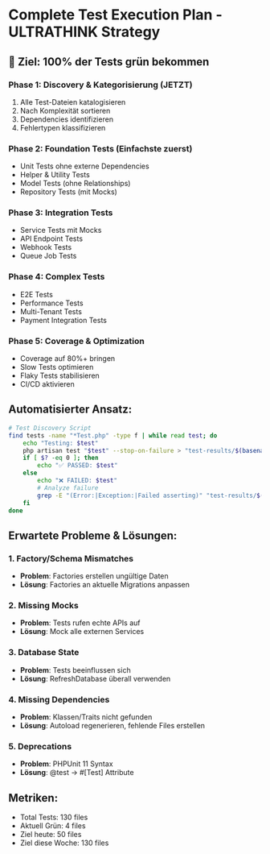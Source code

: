 # Complete Test Execution Plan - ULTRATHINK Strategy

## 🎯 Ziel: 100% der Tests grün bekommen

### Phase 1: Discovery & Kategorisierung (JETZT)
1. Alle Test-Dateien katalogisieren
2. Nach Komplexität sortieren
3. Dependencies identifizieren
4. Fehlertypen klassifizieren

### Phase 2: Foundation Tests (Einfachste zuerst)
- Unit Tests ohne externe Dependencies
- Helper & Utility Tests
- Model Tests (ohne Relationships)
- Repository Tests (mit Mocks)

### Phase 3: Integration Tests
- Service Tests mit Mocks
- API Endpoint Tests
- Webhook Tests
- Queue Job Tests

### Phase 4: Complex Tests
- E2E Tests
- Performance Tests
- Multi-Tenant Tests
- Payment Integration Tests

### Phase 5: Coverage & Optimization
- Coverage auf 80%+ bringen
- Slow Tests optimieren
- Flaky Tests stabilisieren
- CI/CD aktivieren

## Automatisierter Ansatz:
```bash
# Test Discovery Script
find tests -name "*Test.php" -type f | while read test; do
    echo "Testing: $test"
    php artisan test "$test" --stop-on-failure > "test-results/$(basename $test).log" 2>&1
    if [ $? -eq 0 ]; then
        echo "✅ PASSED: $test"
    else
        echo "❌ FAILED: $test"
        # Analyze failure
        grep -E "(Error:|Exception:|Failed asserting)" "test-results/$(basename $test).log" | head -5
    fi
done
```

## Erwartete Probleme & Lösungen:

### 1. Factory/Schema Mismatches
- **Problem**: Factories erstellen ungültige Daten
- **Lösung**: Factories an aktuelle Migrations anpassen

### 2. Missing Mocks
- **Problem**: Tests rufen echte APIs auf
- **Lösung**: Mock alle externen Services

### 3. Database State
- **Problem**: Tests beeinflussen sich
- **Lösung**: RefreshDatabase überall verwenden

### 4. Missing Dependencies
- **Problem**: Klassen/Traits nicht gefunden
- **Lösung**: Autoload regenerieren, fehlende Files erstellen

### 5. Deprecations
- **Problem**: PHPUnit 11 Syntax
- **Lösung**: @test → #[Test] Attribute

## Metriken:
- Total Tests: 130 files
- Aktuell Grün: 4 files
- Ziel heute: 50 files
- Ziel diese Woche: 130 files